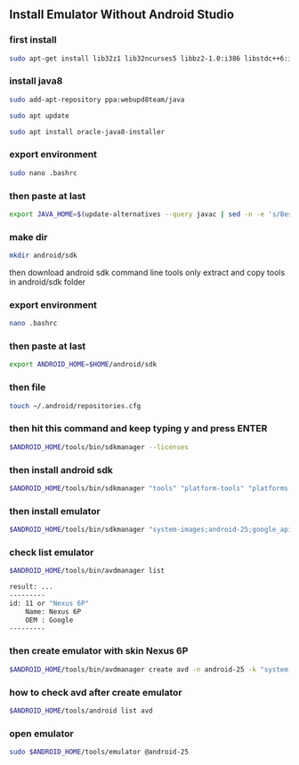 ## Install Emulator Without Android Studio

### first install 
```bash
sudo apt-get install lib32z1 lib32ncurses5 libbz2-1.0:i386 libstdc++6:i386
```

### install java8
```bash
sudo add-apt-repository ppa:webupd8team/java

sudo apt update

sudo apt install oracle-java8-installer
```

### export environment
```bash
sudo nano .bashrc
```

### then paste at last
```bash
export JAVA_HOME=$(update-alternatives --query javac | sed -n -e 's/Best: *\(.*\)\/bin\/javac/\1/p')
```

### make dir 
```bash
mkdir android/sdk
```
then download android sdk command line tools only 
extract and copy tools in android/sdk folder

### export environment
```bash
nano .bashrc
```

### then paste at last
```bash
export ANDROID_HOME=$HOME/android/sdk
```

### then file
```bash
touch ~/.android/repositories.cfg
```

### then hit this command and keep typing y and press ENTER
```bash
$ANDROID_HOME/tools/bin/sdkmanager --licenses
```

### then install android sdk
```bash
$ANDROID_HOME/tools/bin/sdkmanager "tools" "platform-tools" "platforms;android-25" "build-tools;27.0.3" "extras;android;m2repository" "extras;google;m2repository"
```

### then install emulator
```bash
$ANDROID_HOME/tools/bin/sdkmanager "system-images;android-25;google_apis;x86" "emulator"
```

### check list emulator
```bash
$ANDROID_HOME/tools/bin/avdmanager list

result: ...
---------
id: 11 or "Nexus 6P"
    Name: Nexus 6P
    OEM : Google
---------
```

### then create emulator with skin Nexus 6P
```bash
$ANDROID_HOME/tools/bin/avdmanager create avd -n android-25 -k "system-images;android-25;google_apis;x86" -d 11
```

### how to check avd after create emulator
```bash
$ANDROID_HOME/tools/android list avd
```

### open emulator
```bash
sudo $ANDROID_HOME/tools/emulator @android-25
```
